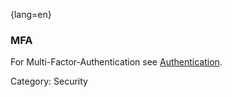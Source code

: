 {lang=en}
### MFA

For Multi-Factor-Authentication see [Authentication](#term-authentication).

Category: Security


